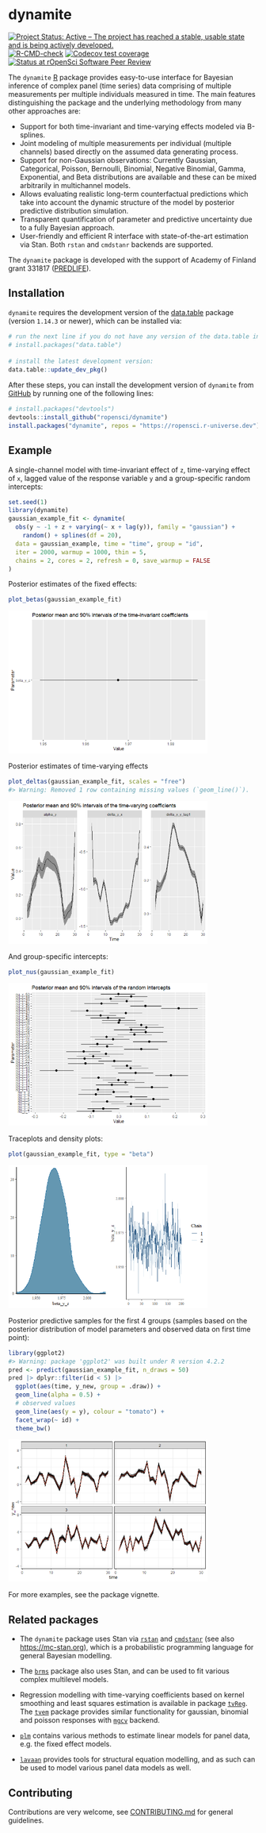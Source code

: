 
<!-- README.md is generated from README.Rmd. Please edit that file -->

# dynamite

<!-- badges: start -->

[![Project Status: Active – The project has reached a stable, usable
state and is being actively
developed.](https://www.repostatus.org/badges/latest/active.svg)](https://www.repostatus.org/#active)
[![R-CMD-check](https://github.com/ropensci/dynamite/workflows/R-CMD-check/badge.svg)](https://github.com/ropensci/dynamite/actions)
[![Codecov test
coverage](https://codecov.io/gh/ropensci/dynamite/branch/main/graph/badge.svg)](https://app.codecov.io/gh/ropensci/dynamite?branch=main)
[![Status at rOpenSci Software Peer
Review](https://badges.ropensci.org/554_status.svg)](https://github.com/ropensci/software-review/issues/554)
<!-- badges: end -->

The `dynamite` [R](https://www.r-project.org/) package provides
easy-to-use interface for Bayesian inference of complex panel (time
series) data comprising of multiple measurements per multiple
individuals measured in time. The main features distinguishing the
package and the underlying methodology from many other approaches are:

-   Support for both time-invariant and time-varying effects modeled via
    B-splines.
-   Joint modeling of multiple measurements per individual (multiple
    channels) based directly on the assumed data generating process.
-   Support for non-Gaussian observations: Currently Gaussian,
    Categorical, Poisson, Bernoulli, Binomial, Negative Binomial, Gamma,
    Exponential, and Beta distributions are available and these can be
    mixed arbitrarily in multichannel models.
-   Allows evaluating realistic long-term counterfactual predictions
    which take into account the dynamic structure of the model by
    posterior predictive distribution simulation.
-   Transparent quantification of parameter and predictive uncertainty
    due to a fully Bayesian approach.
-   User-friendly and efficient R interface with state-of-the-art
    estimation via Stan. Both `rstan` and `cmdstanr` backends are
    supported.

The `dynamite` package is developed with the support of Academy of
Finland grant 331817 ([PREDLIFE](https://sites.utu.fi/predlife/en/)).

## Installation

`dynamite` requires the development version of the
[data.table](https://github.com/Rdatatable/data.table) package (version
`1.14.3` or newer), which can be installed via:

``` r
# run the next line if you do not have any version of the data.table installed:
# install.packages("data.table")

# install the latest development version:
data.table::update_dev_pkg()
```

After these steps, you can install the development version of `dynamite`
from [GitHub](https://github.com/) by running one of the following
lines:

``` r
# install.packages("devtools")
devtools::install_github("ropensci/dynamite")
install.packages("dynamite", repos = "https://ropensci.r-universe.dev")
```

## Example

A single-channel model with time-invariant effect of `z`, time-varying
effect of `x`, lagged value of the response variable `y` and a
group-specific random intercepts:

``` r
set.seed(1)
library(dynamite)
gaussian_example_fit <- dynamite(
  obs(y ~ -1 + z + varying(~ x + lag(y)), family = "gaussian") + 
    random() + splines(df = 20),
  data = gaussian_example, time = "time", group = "id",
  iter = 2000, warmup = 1000, thin = 5,
  chains = 2, cores = 2, refresh = 0, save_warmup = FALSE
)
```

Posterior estimates of the fixed effects:

``` r
plot_betas(gaussian_example_fit)
```

<img src="man/figures/README-unnamed-chunk-6-1.png" width="80%" />

Posterior estimates of time-varying effects

``` r
plot_deltas(gaussian_example_fit, scales = "free")
#> Warning: Removed 1 row containing missing values (`geom_line()`).
```

<img src="man/figures/README-unnamed-chunk-7-1.png" width="80%" />

And group-specific intercepts:

``` r
plot_nus(gaussian_example_fit)
```

<img src="man/figures/README-unnamed-chunk-8-1.png" width="80%" />

Traceplots and density plots:

``` r
plot(gaussian_example_fit, type = "beta")
```

<img src="man/figures/README-unnamed-chunk-9-1.png" width="80%" />

Posterior predictive samples for the first 4 groups (samples based on
the posterior distribution of model parameters and observed data on
first time point):

``` r
library(ggplot2)
#> Warning: package 'ggplot2' was built under R version 4.2.2
pred <- predict(gaussian_example_fit, n_draws = 50)
pred |> dplyr::filter(id < 5) |> 
  ggplot(aes(time, y_new, group = .draw)) +
  geom_line(alpha = 0.5) + 
  # observed values
  geom_line(aes(y = y), colour = "tomato") +
  facet_wrap(~ id) +
  theme_bw()
```

<img src="man/figures/README-unnamed-chunk-10-1.png" width="80%" />

For more examples, see the package vignette.

## Related packages

-   The `dynamite` package uses Stan via
    [`rstan`](https://CRAN.R-project.org/package=rstan) and
    [`cmdstanr`](https://CRAN.R-project.org/package=cmdstanr) (see also
    <https://mc-stan.org>), which is a probabilistic programming
    language for general Bayesian modelling.

-   The [`brms`](https://CRAN.R-project.org/package=brms) package also
    uses Stan, and can be used to fit various complex multilevel models.

-   Regression modelling with time-varying coefficients based on kernel
    smoothing and least squares estimation is available in package
    [`tvReg`](https://CRAN.R-project.org/package=tvReg). The
    [`tvem`](https://CRAN.R-project.org/package=tvem) package provides
    similar functionality for gaussian, binomial and poisson responses
    with [`mgcv`](https://CRAN.R-project.org/package=mgcv) backend.

-   [`plm`](https://CRAN.R-project.org/package=plm) contains various
    methods to estimate linear models for panel data, e.g. the fixed
    effect models.

-   [`lavaan`](https://CRAN.R-project.org/package=lavaan) provides tools
    for structural equation modelling, and as such can be used to model
    various panel data models as well.

## Contributing

Contributions are very welcome, see
[CONTRIBUTING.md](https://github.com/ropensci/dynamite/blob/main/.github/CONTRIBUTING.md)
for general guidelines.
